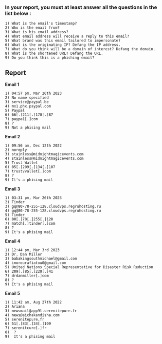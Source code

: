 ### In your report, you must at least answer all the questions in the list below :

    1) What is the email's timestamp?
    2) Who is the email from?
    3) What is his email address?
    4) What email address will receive a reply to this email?
    5) What brand was this email tailored to impersonate?
    6) What is the originating IP? Defang the IP address.
    7) What do you think will be a domain of interest? Defang the domain.
    8) What is the shortened URL? Defang the URL.
    9) Do you think this is a phishing email?

    
## Report

**Email 1**

    1) 04:57 pm, Mar 20th 2023
    2) No name specified 
    3) service@paypal.be
    4) mx1.phx.paypal.com
    5) Paypal
    6) 66[.]211[.]170[.]87
    7) paypa1[.]com
    8) ?
    9) Not a phising mail

**Email 2**

    1) 09:56 am, Dec 12th 2022
    2) noreply
    3) stainless@midnightmagicevents.com
    4) stainless@midnightmagicevents.com
    5) Trust Wallet 
    6) 85[.]209[.]134[.]107
    7) trustvvallet[.]com
    8) ?
    9) It's a phising mail

**Email 3**

    1) 03:31 pm, Mar 26th 2023
    2) Tinder
    3) gq@80-78-255-128.cloudvps.regruhosting.ru
    4) gq@80-78-255-128.cloudvps.regruhosting.ru
    5) Tinder
    6) 80[.]78[.]255[.]128
    7) match[.]tinder[.]com
    8) ?
    9) It's a phising mail

**Email 4**

    1) 12:44 pm, Mar 3rd 2023
    2) Dr. Dan Miller
    3) babakingsouthmichael@gmail.com
    4) imorourafiatou0@gmail.com
    5) United Nations Special Representative for Disaster Risk Reduction
    6) 209[.]85[.]220[.]41
    7) drdanmiller[.]com
    8) ?
    9) It's a phising mail

**Email 5**

    1) 11:42 am, Aug 27th 2022
    2) Ariana
    3) newsmail@app9l.serenitepure.fr
    4) news@aichakandisha.com
    5) serenitepure.fr
    6) 51[.]83[.]34[.]109
    7) serenitcure[.]fr
    8)  ?
    9)  It's a phising mail

